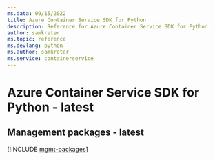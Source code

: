 ```yaml
---
ms.data: 09/15/2022
title: Azure Container Service SDK for Python
description: Reference for Azure Container Service SDK for Python
author: samkreter
ms.topic: reference
ms.devlang: python
ms.author: samkreter
ms.service: containerservice
---
```

# Azure Container Service SDK for Python - latest

## Management packages - latest
[!INCLUDE [mgmt-packages](container-service-mgmt-index.md)]